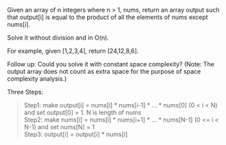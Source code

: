 Given an array of n integers where n > 1, nums, return an array output such that output[i] is equal to the product of all the elements of nums except nums[i].

Solve it without division and in O(n).

For example, given [1,2,3,4], return [24,12,8,6].

Follow up:
Could you solve it with constant space complexity? (Note: The output array does not count as extra space for the purpose of space complexity analysis.)  
  
  Three Steps:  
  >Step1: make output[i] = nums[i] * nums[i-1] * ... * nums[0]  (0 < i < N) and set output[0] = 1.  N is length of nums  
  >Step2: make nums[i] = nums[i] * nums[i+1] * ... * nums[N-1]  (0 <= i < N-1) and set nums[N] = 1  
  >Step3: output[i] = output[i] * nums[i]

